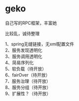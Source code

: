 # geko<br/>

自己写的RPC框架，丰富她<br/>

比较乱，诚待整理<br/>


1、spring无缝链接，无xml配置文件<br/>
2、服务发现透明化<br/>
3、服务调用透明化<br/>
4、简易序列化 <br/>
5、软负载（待开放）  <br/>
6、fairOver（待开放）   <br>
7、服务治理（待开放）   <br>
8、服务分组（待开放）   <br>
9、扩展性？（待开放）   <br>
